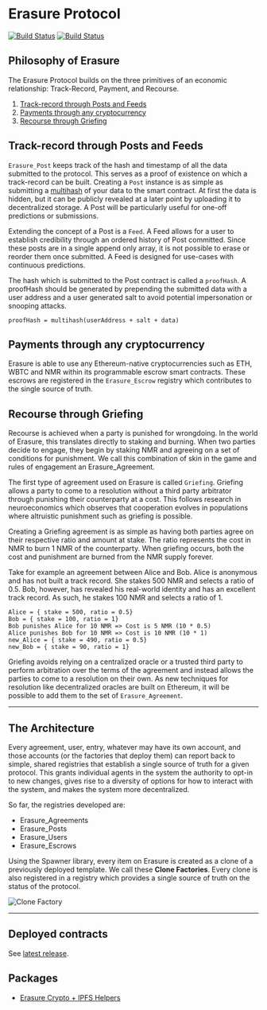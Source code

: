 # Erasure Protocol

[![Build Status](https://travis-ci.com/erasureprotocol/erasure-protocol.svg?branch=master)](https://travis-ci.com/erasureprotocol/erasure-protocol)
[![Build Status](https://github.com/erasureprotocol/erasure-protocol/workflows/CI/badge.svg)](https://github.com/erasureprotocol/erasure-protocol/actions)


## Philosophy of Erasure

The Erasure Protocol builds on the three primitives of an economic relationship: Track-Record, Payment, and Recourse.

1. [Track-record through Posts and Feeds](#track-record-through-posts-and-feeds)
2. [Payments through any cryptocurrency](#payments-through-any-cryptocurrency)
3. [Recourse through Griefing](#recourse-through-griefing)

## Track-record through Posts and Feeds

`Erasure_Post` keeps track of the hash and timestamp of all the data submitted to the protocol. This serves as a proof of existence on which a track-record can be built. Creating a `Post` instance is as simple as submitting a [multihash](https://github.com/multiformats/multihash) of your data to the smart contract. At first the data is hidden, but it can be publicly revealed at a later point by uploading it to decentralized storage. A Post will be particularly useful for one-off predictions or submissions.

Extending the concept of a Post is a `Feed`. A Feed allows for a user to establish credibility through an ordered history of Post committed. Since these posts are in a single append only array, it is not possible to erase or reorder them once submitted. A Feed is designed for use-cases with continuous predictions.

The hash which is submitted to the Post contract is called a `proofHash`. A proofHash should be generated by prepending the submitted data with a user address and a user generated salt to avoid potential impersonation or snooping attacks.

```
proofHash = multihash(userAddress + salt + data)
```

## Payments through any cryptocurrency

Erasure is able to use any Ethereum-native cryptocurrencies such as ETH, WBTC and NMR within its programmable escrow smart contracts. These escrows are registered in the `Erasure_Escrow` registry which contributes to the single source of truth.

## Recourse through Griefing

Recourse is achieved when a party is punished for wrongdoing. In the world of Erasure, this translates directly to staking and burning. When two parties decide to engage, they begin by staking NMR and agreeing on a set of conditions for punishment. We call this combination of skin in the game and rules of engagement an Erasure_Agreement.

The first type of agreement used on Erasure is called `Griefing`. Griefing allows a party to come to a resolution without a third party arbitrator through punishing their counterparty at a cost. This follows research in neuroeconomics which observes that cooperation evolves in populations where altruistic punishment such as griefing is possible.

Creating a Griefing agreement is as simple as having both parties agree on their respective ratio and amount at stake. The ratio represents the cost in NMR to burn 1 NMR of the counterparty. When griefing occurs, both the cost and punishment are burned from the NMR supply forever.

Take for example an agreement between Alice and Bob. Alice is anonymous and has not built a track record. She stakes 500 NMR and selects a ratio of 0.5. Bob, however, has revealed his real-world identity and has an excellent track record. As such, he stakes 100 NMR and selects a ratio of 1.

```
Alice = { stake = 500, ratio = 0.5}
Bob = { stake = 100, ratio = 1}
Bob punishes Alice for 10 NMR => Cost is 5 NMR (10 * 0.5)
Alice punishes Bob for 10 NMR => Cost is 10 NMR (10 * 1)
new_Alice = { stake = 490, ratio = 0.5}
new_Bob = { stake = 90, ratio = 1}
```

Griefing avoids relying on a centralized oracle or a trusted third party to perform arbitration over the terms of the agreement and instead allows the parties to come to a resolution on their own. As new techniques for resolution like decentralized oracles are built on Ethereum, it will be possible to add them to the set of `Erasure_Agreement`.

---

## The Architecture

Every agreement, user, entry, whatever may have its own account, and those accounts (or the factories that deploy them) can report back to simple, shared registries that establish a single source of truth for a given protocol. This grants individual agents in the system the authority to opt-in to new changes, gives rise to a diversity of options for how to interact with the system, and makes the system more decentralized.

So far, the registries developed are:

- Erasure_Agreements
- Erasure_Posts
- Erasure_Users
- Erasure_Escrows

Using the Spawner library, every item on Erasure is created as a clone of a previously deployed template. We call these **Clone Factories**. Every clone is also registered in a registry which provides a single source of truth on the status of the protocol.

![Clone Factory](docs/clone-factory.png "Clone Factory")

---

## Deployed contracts

See [latest release](https://github.com/erasureprotocol/erasure-next-contracts/releases).

## Packages
- [Erasure Crypto + IPFS Helpers](https://github.com/erasureprotocol/erasure-protocol/tree/master/packages/crypto-ipfs)
